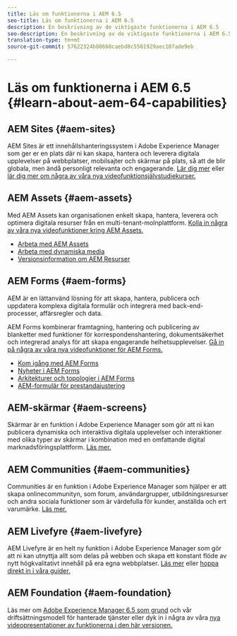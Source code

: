 ```yaml
---
title: Läs om funktionerna i AEM 6.5
seo-title: Läs om funktionerna i AEM 6.5
description: En beskrivning av de viktigaste funktionerna i AEM 6.5
seo-description: En beskrivning av de viktigaste funktionerna i AEM 6.5
translation-type: tm+mt
source-git-commit: 57622324b80660caebd8c5501929aec107ade9eb

---
```



# Läs om funktionerna i AEM 6.5 {#learn-about-aem-64-capabilities}

## AEM Sites {#aem-sites}

AEM Sites är ett innehållshanteringssystem i Adobe Experience Manager som ger er en plats där ni kan skapa, hantera och leverera digitala upplevelser på webbplatser, mobilsajter och skärmar på plats, så att de blir globala, men ändå personligt relevanta och engagerande. [Lär dig mer](http://www.adobe.com/marketing-cloud/enterprise-content-management/web-cms.html) eller [lär dig mer om några av våra nya videofunktionsjälvstudiekurser.](https://helpx.adobe.com/experience-manager/kt/sites/index/aem-6-5-sites.html)

## AEM Assets {#aem-assets}

Med AEM Assets kan organisationen enkelt skapa, hantera, leverera och optimera digitala resurser från en multi-tenant-molnplattform. [Kolla in några av våra nya videofunktioner kring AEM Assets.](https://helpx.adobe.com/experience-manager/kt/assets/index/aem-6-4-assets.html)

* [Arbeta med AEM Assets](/help/assets/managing-assets-touch-ui.md)
* [Arbeta med dynamiska media](/help/assets/dynamic-media.md)
* [Versionsinformation om AEM Resurser](/help/release-notes/assets.md)

## AEM Forms {#aem-forms}

AEM är en lättanvänd lösning för att skapa, hantera, publicera och uppdatera komplexa digitala formulär och integrera med back-end-processer, affärsregler och data.

AEM Forms kombinerar framtagning, hantering och publicering av blanketter med funktioner för korrespondenshantering, dokumentsäkerhet och integrerad analys för att skapa engagerande helhetsupplevelser. [Gå in på några av våra nya videofunktioner för AEM Forms.](https://helpx.adobe.com/experience-manager/kt/forms/index/aem-6-5-forms.html)

* [Kom igång med AEM Forms](/help/forms/using/introduction-aem-forms.md)
* [Nyheter i AEM Forms](/help/forms/using/whats-new.md)
* [Arkitekturer och topologier i AEM Forms](/help/forms/using/aem-forms-architecture-deployment.md)
* [AEM-formulär för prestandajustering](/help/forms/using/performance-tuning-aem-forms.md)

## AEM-skärmar {#aem-screens}

Skärmar är en funktion i Adobe Experience Manager som gör att ni kan publicera dynamiska och interaktiva digitala upplevelser och interaktioner med olika typer av skärmar i kombination med en omfattande digital marknadsföringsplattform.  [Läs mer.](https://docs.adobe.com/content/help/en/experience-manager-screens/user-guide/aem-screens-introduction.html)

## AEM Communities {#aem-communities}

Communities är en funktion i Adobe Experience Manager som hjälper er att skapa onlinecommunityn, som forum, användargrupper, utbildningsresurser och andra sociala funktioner som är värdefulla för kunder, anställda och ert varumärke. [Läs mer.](http://www.adobe.com/marketing-cloud/enterprise-content-management/social-community-cms.html)

## AEM Livefyre {#aem-livefyre}

AEM Livefyre är en helt ny funktion i Adobe Experience Manager som gör att ni kan utnyttja allt som delas på webben och skapa ett konstant flöde av nytt högkvalitativt innehåll på era egna webbplatser. [Läs mer](http://www.adobe.com/marketing-cloud/enterprise-content-management/ugc-content-platform.html) eller [hoppa direkt in i våra guider.](https://answers.livefyre.com/product/livefyre-for-adobe-experience-manager-aem/)

## AEM Foundation {#aem-foundation}

Läs mer om [Adobe Experience Manager 6.5 som grund](/help/sites-deploying/home.md) och vår driftsättningsmodell för hanterade tjänster eller dyk in i några av våra [nya videopresentationer av funktionerna i den här versionen.](https://helpx.adobe.com/experience-manager/kt/sites/index/aem-6-5-sites.html)
